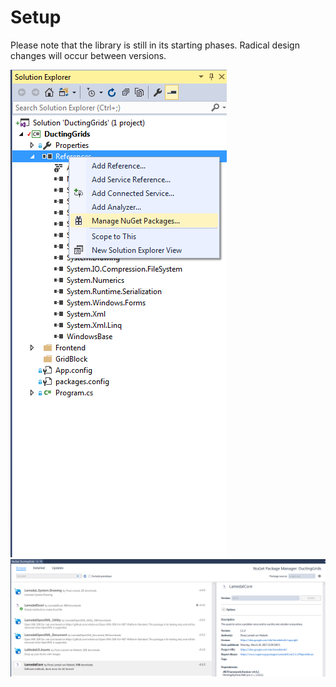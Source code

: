 # Setup
Please note that the library is still in its starting phases. Radical design changes will occur between versions.

![Kiku](pics/Setup1.png)
![Kiku](pics/Setup2.png)